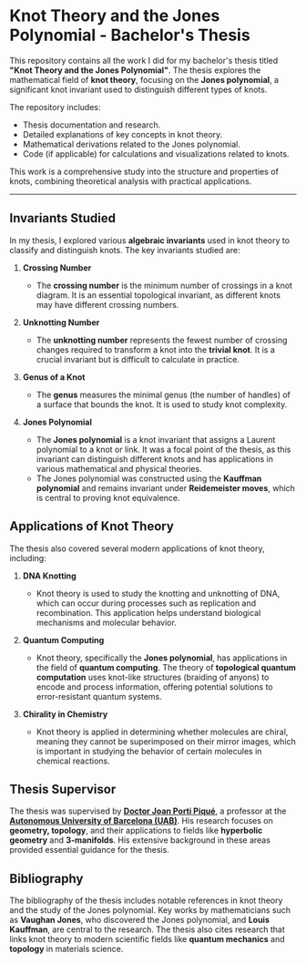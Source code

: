 # Knot Theory and the Jones Polynomial - Bachelor's Thesis

This repository contains all the work I did for my bachelor's thesis titled **"Knot Theory and the Jones Polynomial"**. The thesis explores the mathematical field of **knot theory**, focusing on the **Jones polynomial**, a significant knot invariant used to distinguish different types of knots.

The repository includes:
- Thesis documentation and research.
- Detailed explanations of key concepts in knot theory.
- Mathematical derivations related to the Jones polynomial.
- Code (if applicable) for calculations and visualizations related to knots.

This work is a comprehensive study into the structure and properties of knots, combining theoretical analysis with practical applications.

--- 

## Invariants Studied

In my thesis, I explored various **algebraic invariants** used in knot theory to classify and distinguish knots. The key invariants studied are:

1. **Crossing Number**  
   - The **crossing number** is the minimum number of crossings in a knot diagram. It is an essential topological invariant, as different knots may have different crossing numbers.

2. **Unknotting Number**  
   - The **unknotting number** represents the fewest number of crossing changes required to transform a knot into the **trivial knot**. It is a crucial invariant but is difficult to calculate in practice.

3. **Genus of a Knot**  
   - The **genus** measures the minimal genus (the number of handles) of a surface that bounds the knot. It is used to study knot complexity.

4. **Jones Polynomial**  
   - The **Jones polynomial** is a knot invariant that assigns a Laurent polynomial to a knot or link. It was a focal point of the thesis, as this invariant can distinguish different knots and has applications in various mathematical and physical theories.
   - The Jones polynomial was constructed using the **Kauffman polynomial** and remains invariant under **Reidemeister moves**, which is central to proving knot equivalence.

## Applications of Knot Theory

The thesis also covered several modern applications of knot theory, including:

1. **DNA Knotting**  
   - Knot theory is used to study the knotting and unknotting of DNA, which can occur during processes such as replication and recombination. This application helps understand biological mechanisms and molecular behavior.

2. **Quantum Computing**  
   - Knot theory, specifically the **Jones polynomial**, has applications in the field of **quantum computing**. The theory of **topological quantum computation** uses knot-like structures (braiding of anyons) to encode and process information, offering potential solutions to error-resistant quantum systems.

3. **Chirality in Chemistry**  
   - Knot theory is applied in determining whether molecules are chiral, meaning they cannot be superimposed on their mirror images, which is important in studying the behavior of certain molecules in chemical reactions.

## Thesis Supervisor

The thesis was supervised by <a href = https://portalrecerca.uab.cat/en/persons/joan-porti-pique-3>**Doctor Joan Porti Piqué**</a>, a professor at the <a href = https://www.uab.cat/web/universitat-autonoma-de-barcelona-1345467954774.html>**Autonomous University of Barcelona (UAB)**</a>. His research focuses on **geometry, topology**, and their applications to fields like **hyperbolic geometry** and **3-manifolds**. His extensive background in these areas provided essential guidance for the thesis.

## Bibliography

The bibliography of the thesis includes notable references in knot theory and the study of the Jones polynomial. Key works by mathematicians such as **Vaughan Jones**, who discovered the Jones polynomial, and **Louis Kauffman**, are central to the research. The thesis also cites research that links knot theory to modern scientific fields like **quantum mechanics** and **topology** in materials science.
